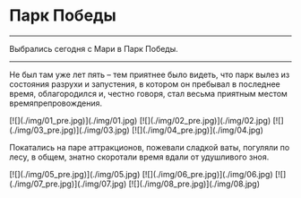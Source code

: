 # Парк Победы

* * *
Выбрались сегодня с Мари в Парк Победы.
* * *

Не был там уже лет пять – тем приятнее было видеть, что парк вылез из состояния разрухи и запустения, в котором он пребывал в последнее время, облагородился и, честно говоря, стал весьма приятным местом времяпрепровождения.

<span class="gallery-4">
[![](./img/01_pre.jpg)](./img/01.jpg)
[![](./img/02_pre.jpg)](./img/02.jpg)
[![](./img/03_pre.jpg)](./img/03.jpg)
[![](./img/04_pre.jpg)](./img/04.jpg)
<span>

Покатались на паре аттракционов, пожевали сладкой ваты, погуляли по лесу, в общем, знатно скоротали время вдали от удушливого зноя.

<span class="gallery-4">
[![](./img/05_pre.jpg)](./img/05.jpg)
[![](./img/06_pre.jpg)](./img/06.jpg)
[![](./img/07_pre.jpg)](./img/07.jpg)
[![](./img/08_pre.jpg)](./img/08.jpg)
<span>